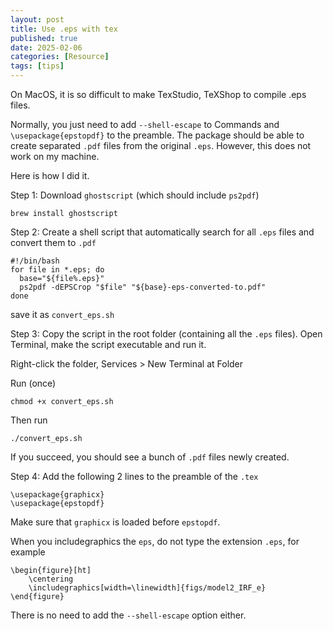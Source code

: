```yaml
---
layout: post
title: Use .eps with tex
published: true
date: 2025-02-06
categories: [Resource]
tags: [tips]
---
```



On MacOS, it is so difficult to make TexStudio, TeXShop to compile .eps files.

Normally, you just need to add `--shell-escape` to Commands and `\usepackage{epstopdf}` to the preamble.
The package should be able to create separated `.pdf` files from the original `.eps`.
However, this does not work on my machine.

Here is how I did it.

Step 1: Download `ghostscript` (which should include `ps2pdf`)

`brew install ghostscript`

Step 2: Create a shell script that automatically search for all `.eps` files and convert them to `.pdf` 

```
#!/bin/bash
for file in *.eps; do
  base="${file%.eps}"
  ps2pdf -dEPSCrop "$file" "${base}-eps-converted-to.pdf"
done
```

save it as `convert_eps.sh`

Step 3: Copy the script in the root folder (containing all the `.eps` files). Open Terminal, make the script executable and run it.

Right-click the folder, Services > New Terminal at Folder

Run (once)

```
chmod +x convert_eps.sh
```

Then run

```
./convert_eps.sh
```

If you succeed, you should see a bunch of `.pdf` files newly created.

Step 4: Add the following 2 lines to the preamble of the `.tex`  

```
\usepackage{graphicx}
\usepackage{epstopdf}
```

Make sure that `graphicx` is loaded before `epstopdf`.

When you includegraphics the `eps`, do not type the extension `.eps`, for example

```
\begin{figure}[ht]
	\centering
	\includegraphics[width=\linewidth]{figs/model2_IRF_e}
\end{figure}
```

There is no need to add the `--shell-escape` option either.
